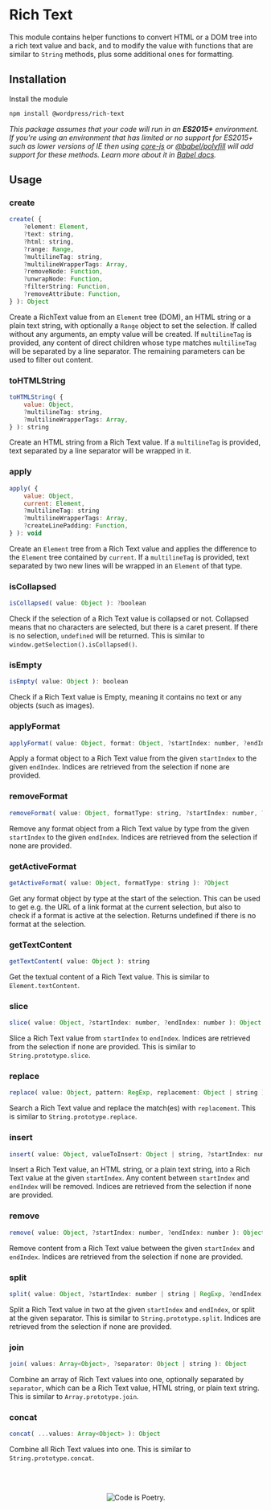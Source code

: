 # Rich Text

This module contains helper functions to convert HTML or a DOM tree into a rich text value and back, and to modify the value with functions that are similar to `String` methods, plus some additional ones for formatting.

## Installation

Install the module

```bash
npm install @wordpress/rich-text
```

_This package assumes that your code will run in an **ES2015+** environment. If you're using an environment that has limited or no support for ES2015+ such as lower versions of IE then using [core-js](https://github.com/zloirock/core-js) or [@babel/polyfill](https://babeljs.io/docs/en/next/babel-polyfill) will add support for these methods. Learn more about it in [Babel docs](https://babeljs.io/docs/en/next/caveats)._

## Usage

### create

```js
create( {
	?element: Element,
	?text: string,
	?html: string,
	?range: Range,
	?multilineTag: string,
	?multilineWrapperTags: Array,
	?removeNode: Function,
	?unwrapNode: Function,
	?filterString: Function,
	?removeAttribute: Function,
} ): Object
```

Create a RichText value from an `Element` tree (DOM), an HTML string or a plain text string, with optionally a `Range` object to set the selection. If called without any arguments, an empty value will be created. If `multilineTag` is provided, any content of direct children whose type matches `multilineTag` will be separated by a line separator. The remaining parameters can be used to filter out content.

### toHTMLString

```js
toHTMLString( {
	value: Object,
	?multilineTag: string,
	?multilineWrapperTags: Array,
} ): string
```

Create an HTML string from a Rich Text value. If a `multilineTag` is provided, text separated by a line separator will be wrapped in it.

### apply

```js
apply( {
	value: Object,
	current: Element,
	?multilineTag: string
	?multilineWrapperTags: Array,
	?createLinePadding: Function,
} ): void
```

Create an `Element` tree from a Rich Text value and applies the difference to the `Element` tree contained by `current`. If a `multilineTag` is provided, text separated by two new lines will be wrapped in an `Element` of that type.

### isCollapsed

```js
isCollapsed( value: Object ): ?boolean
```

Check if the selection of a Rich Text value is collapsed or not. Collapsed means that no characters are selected, but there is a caret present. If there is no selection, `undefined` will be returned. This is similar to `window.getSelection().isCollapsed()`.

### isEmpty

```js
isEmpty( value: Object ): boolean
```

Check if a Rich Text value is Empty, meaning it contains no text or any objects (such as images).

### applyFormat

```js
applyFormat( value: Object, format: Object, ?startIndex: number, ?endIndex: number ): Object
```

Apply a format object to a Rich Text value from the given `startIndex` to the given `endIndex`. Indices are retrieved from the selection if none are provided.

### removeFormat

```js
removeFormat( value: Object, formatType: string, ?startIndex: number, ?endIndex: number ): Object
```

Remove any format object from a Rich Text value by type from the given `startIndex` to the given `endIndex`. Indices are retrieved from the selection if none are provided.


### getActiveFormat

```js
getActiveFormat( value: Object, formatType: string ): ?Object
```

Get any format object by type at the start of the selection. This can be used to get e.g. the URL of a link format at the current selection, but also to check if a format is active at the selection. Returns undefined if there is no format at the selection.

### getTextContent

```js
getTextContent( value: Object ): string
```

Get the textual content of a Rich Text value. This is similar to `Element.textContent`.

### slice

```js
slice( value: Object, ?startIndex: number, ?endIndex: number ): Object
```

Slice a Rich Text value from `startIndex` to `endIndex`. Indices are retrieved from the selection if none are provided. This is similar to `String.prototype.slice`.

### replace

```js
replace( value: Object, pattern: RegExp, replacement: Object | string ): Object
```

Search a Rich Text value and replace the match(es) with `replacement`. This is similar to `String.prototype.replace`.

### insert

```js
insert( value: Object, valueToInsert: Object | string, ?startIndex: number, ?endIndex: number ): Object
```

Insert a Rich Text value, an HTML string, or a plain text string, into a Rich Text value at the given `startIndex`. Any content between `startIndex` and `endIndex` will be removed. Indices are retrieved from the selection if none are provided.

### remove

```js
remove( value: Object, ?startIndex: number, ?endIndex: number ): Object
```

Remove content from a Rich Text value between the given `startIndex` and `endIndex`. Indices are retrieved from the selection if none are provided.

### split

```js
split( value: Object, ?startIndex: number | string | RegExp, ?endIndex: number ): Array<Object>
```

Split a Rich Text value in two at the given `startIndex` and `endIndex`, or split at the given separator. This is similar to `String.prototype.split`. Indices are retrieved from the selection if none are provided.

### join

```js
join( values: Array<Object>, ?separator: Object | string ): Object
```

Combine an array of Rich Text values into one, optionally separated by `separator`, which can be a Rich Text value, HTML string, or plain text string. This is similar to `Array.prototype.join`.

### concat

```js
concat( ...values: Array<Object> ): Object
```

Combine all Rich Text values into one. This is similar to `String.prototype.concat`.

<br/><br/><p align="center"><img src="https://s.w.org/style/images/codeispoetry.png?1" alt="Code is Poetry." /></p>
